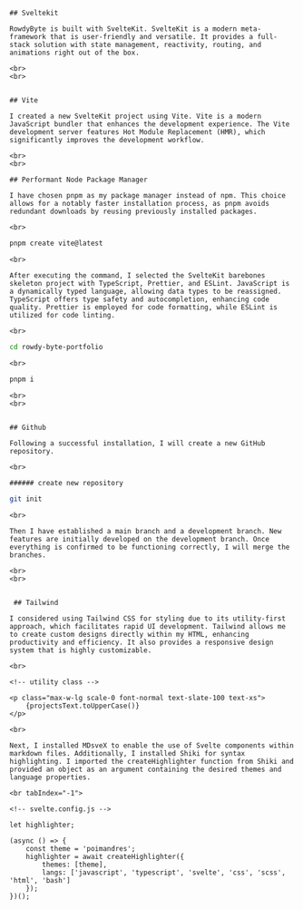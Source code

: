     ## Sveltekit

    RowdyByte is built with SvelteKit. SvelteKit is a modern meta-framework that is user-friendly and versatile. It provides a full-stack solution with state management, reactivity, routing, and animations right out of the box.

    <br>
    <br>


    ## Vite

    I created a new SvelteKit project using Vite. Vite is a modern JavaScript bundler that enhances the development experience. The Vite development server features Hot Module Replacement (HMR), which significantly improves the development workflow.

    <br>
    <br>

    ## Performant Node Package Manager

    I have chosen pnpm as my package manager instead of npm. This choice allows for a notably faster installation process, as pnpm avoids redundant downloads by reusing previously installed packages.

    <br>

```bash
pnpm create vite@latest
```

    <br>

    After executing the command, I selected the SvelteKit barebones skeleton project with TypeScript, Prettier, and ESLint. JavaScript is a dynamically typed language, allowing data types to be reassigned. TypeScript offers type safety and autocompletion, enhancing code quality. Prettier is employed for code formatting, while ESLint is utilized for code linting.

    <br>

```bash
cd rowdy-byte-portfolio
```

    <br>

```bash
pnpm i
```

    <br>
    <br>


    ## Github

    Following a successful installation, I will create a new GitHub repository.

    <br>

    ###### create new repository

```bash
git init
```

    <br>

    Then I have established a main branch and a development branch. New features are initially developed on the development branch. Once everything is confirmed to be functioning correctly, I will merge the branches.

    <br>
    <br>


     ## Tailwind

    I considered using Tailwind CSS for styling due to its utility-first approach, which facilitates rapid UI development. Tailwind allows me to create custom designs directly within my HTML, enhancing productivity and efficiency. It also provides a responsive design system that is highly customizable.

    <br>

```svelte
<!-- utility class -->

<p class="max-w-lg scale-0 font-normal text-slate-100 text-xs">
	{projectsText.toUpperCase()}
</p>
```

    <br>

    Next, I installed MDsveX to enable the use of Svelte components within markdown files. Additionally, I installed Shiki for syntax highlighting. I imported the createHighlighter function from Shiki and provided an object as an argument containing the desired themes and language properties.

    <br tabIndex="-1">

```svelte
<!-- svelte.config.js -->

let highlighter;

(async () => {
	const theme = 'poimandres';
	highlighter = await createHighlighter({
		themes: [theme],
		langs: ['javascript', 'typescript', 'svelte', 'css', 'scss', 'html', 'bash']
	});
})();
```
